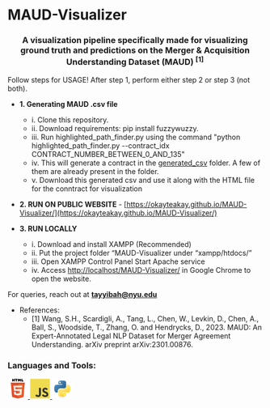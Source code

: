 
# MAUD-Visualizer

<h3 align="center">A visualization pipeline specifically made for visualizing ground truth and predictions on the Merger & Acquisition Understanding Dataset (MAUD) <sup>[1]</sup> </h3>

Follow steps for USAGE! 
After step 1, perform either step 2 or step 3 (not both).

- **1. Generating MAUD .csv file**
  - i. Clone this repository.
  - ii. Download requirements: pip install fuzzywuzzy.
  - iii. Run highlighted_path_finder.py using the command "python highlighted_path_finder.py --contract_idx CONTRACT_NUMBER_BETWEEN_0_AND_135"
  - iv. This will generate a contract in the [generated_csv](https://github.com/okayteakay/MAUD-Visualizer/tree/main/contracts/generated_csv) folder. A few of them are already present in the folder.
  - v. Download this generated csv and use it along with the HTML file for the conntract for visualization
  
- **2. RUN ON PUBLIC WEBSITE** - [https://okayteakay.github.io/MAUD-Visualizer/](https://okayteakay.github.io/MAUD-Visualizer/)

- **3. RUN LOCALLY**
  - i. Download and install XAMPP (Recommended)
  - ii. Put the project folder “MAUD-Visualizer under “xampp/htdocs/”
  - iii. Open XAMPP Control Panel Start Apache service
  - iv. Access [http://localhost/MAUD-Visualizer/](http://localhost/MAUD-Visualizer/) in Google Chrome to open the website.

For queries, reach out at **tayyibah@nyu.edu**

- References:
  - [1] Wang, S.H., Scardigli, A., Tang, L., Chen, W., Levkin, D., Chen, A., Ball, S., Woodside, T., Zhang, O. and Hendrycks, D., 2023. MAUD: An Expert-Annotated Legal NLP Dataset for Merger Agreement Understanding. arXiv preprint arXiv:2301.00876.


<h3 align="left">Languages and Tools:</h3>
<p align="left"> <a href="https://www.w3.org/html/" target="_blank" rel="noreferrer"> <img src="https://raw.githubusercontent.com/devicons/devicon/master/icons/html5/html5-original-wordmark.svg" alt="html5" width="40" height="40"/> </a> <a href="https://developer.mozilla.org/en-US/docs/Web/JavaScript" target="_blank" rel="noreferrer"> <img src="https://raw.githubusercontent.com/devicons/devicon/master/icons/javascript/javascript-original.svg" alt="javascript" width="40" height="40"/> </a> <a href="https://www.python.org" target="_blank" rel="noreferrer"> <img src="https://raw.githubusercontent.com/devicons/devicon/master/icons/python/python-original.svg" alt="python" width="40" height="40"/> </a> </p>


